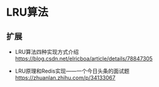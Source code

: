 # LRU算法


## 扩展

- LRU算法四种实现方式介绍 https://blog.csdn.net/elricboa/article/details/78847305

- LRU原理和Redis实现——一个今日头条的面试题 https://zhuanlan.zhihu.com/p/34133067

